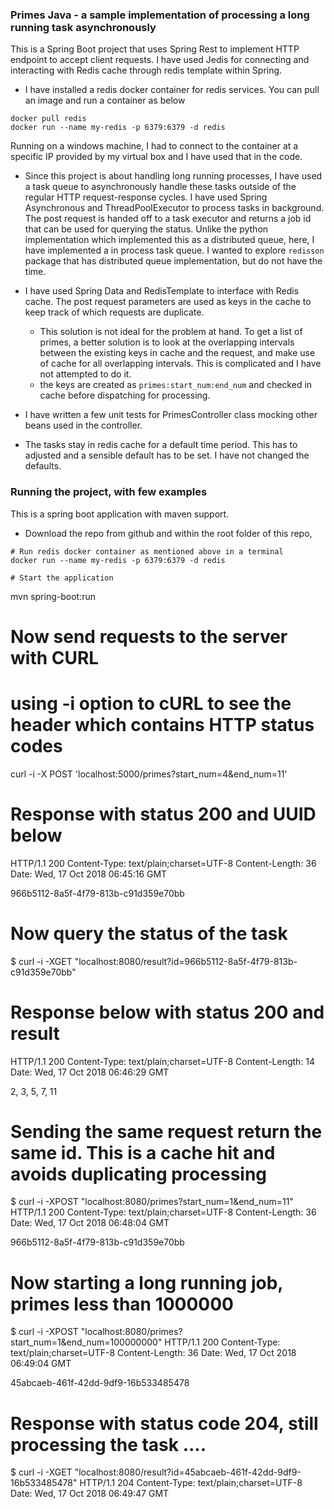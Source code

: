 ### Primes Java - a sample implementation of processing a long running task asynchronously

This is a Spring Boot project that uses Spring Rest to implement HTTP endpoint to accept client requests. I have used Jedis for connecting and interacting with Redis cache through redis template within Spring.

* I have installed a redis docker container for redis services. You can pull an image and run a container as below
```
docker pull redis
docker run --name my-redis -p 6379:6379 -d redis
```

Running on a windows machine, I had to connect to the container at a specific IP provided by my virtual box and I have used that in the code.

* Since this project is about handling long running processes, I have used a task queue to asynchronously handle these tasks outside of the regular HTTP request-response cycles. I have used Spring Asynchronous and ThreadPoolExecutor to process tasks in background. The post request is handed off to a task executor and returns a job id that can be used for querying the status.
Unlike the python implementation which implemented this as a distributed queue, here, I have implemented a in process task queue. I wanted to explore `redisson` package that has distributed queue implementation, but do not have the time.

* I have used Spring Data and RedisTemplate to interface with Redis cache. The post request parameters are used as keys in the cache to keep track of which requests are duplicate.
    * This solution is not ideal for the problem at hand. To get a list of primes, a better solution is to look at the overlapping intervals between the existing keys in cache and the request, and make use of cache for all overlapping intervals. This is complicated and I have not attempted to do it.
    * the keys are created as `primes:start_num:end_num` and checked in cache before dispatching for processing.
    
* I have written a few unit tests for PrimesController class mocking other beans used in the controller.

* The tasks stay in redis cache for a default time period. This has to adjusted and a sensible default has to be set. I have not changed the defaults.


### Running the project, with few examples
This is a spring boot application with maven support.

* Download the repo from github and within the root folder of this repo,

```
# Run redis docker container as mentioned above in a terminal
docker run --name my-redis -p 6379:6379 -d redis

# Start the application
```
mvn spring-boot:run


# Now send requests to the server with CURL
# using -i option to cURL to see the header which contains HTTP status codes

curl -i -X POST 'localhost:5000/primes?start_num=4&end_num=11'

# Response with status 200 and UUID below

HTTP/1.1 200
Content-Type: text/plain;charset=UTF-8
Content-Length: 36
Date: Wed, 17 Oct 2018 06:45:16 GMT

966b5112-8a5f-4f79-813b-c91d359e70bb

# Now query the status of the task

$ curl -i -XGET "localhost:8080/result?id=966b5112-8a5f-4f79-813b-c91d359e70bb"

# Response below with status 200 and result

HTTP/1.1 200
Content-Type: text/plain;charset=UTF-8
Content-Length: 14
Date: Wed, 17 Oct 2018 06:46:29 GMT

2, 3, 5, 7, 11

# Sending the same request return the same id. This is a cache hit and avoids duplicating processing

$ curl -i -XPOST "localhost:8080/primes?start_num=1&end_num=11"
HTTP/1.1 200
Content-Type: text/plain;charset=UTF-8
Content-Length: 36
Date: Wed, 17 Oct 2018 06:48:04 GMT

966b5112-8a5f-4f79-813b-c91d359e70bb

# Now starting a long running job, primes less than 1000000

$ curl -i -XPOST "localhost:8080/primes?start_num=1&end_num=100000000"
HTTP/1.1 200
Content-Type: text/plain;charset=UTF-8
Content-Length: 36
Date: Wed, 17 Oct 2018 06:49:04 GMT

45abcaeb-461f-42dd-9df9-16b533485478

# Response with status code 204, still processing the task ....

$ curl -i -XGET "localhost:8080/result?id=45abcaeb-461f-42dd-9df9-16b533485478"
HTTP/1.1 204
Content-Type: text/plain;charset=UTF-8
Date: Wed, 17 Oct 2018 06:49:47 GMT

```




